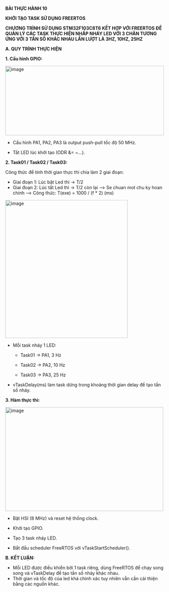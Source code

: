 **BÀI THỰC HÀNH 10**

**KHỞI TẠO TASK SỬ DỤNG FREERTOS**

**CHƯƠNG TRÌNH SỬ DỤNG STM32F103C8T6 KẾT HỢP VỚI FREERTOS ĐỂ QUẢN LÝ CÁC TASK THỰC HIỆN NHẤP NHÁY LED VỚI 3 CHÂN TƯƠNG ỨNG VỚI 3 TẦN SỐ KHÁC NHAU LẦN LƯỢT LÀ 3HZ, 10HZ, 25HZ**

**A. QUY TRÌNH THỰC HIỆN**

**1. Cấu hình GPIO:**

<img width="498" height="218" alt="image" src="https://github.com/user-attachments/assets/4a03d873-e79f-4652-b1a2-85b702a590dd" />

- Cấu hình PA1, PA2, PA3 là output push-pull tốc độ 50 MHz.

- Tắt LED lúc khởi tạo (ODR &= ~...).

**2. Task01 / Task02 / Task03:**

Công thức để tính thời gian thực thi chia làm 2 giai đoạn:
- Giai đoạn 1: Lúc bật Led thì -> T/2
- Giai đoạn 2: Lúc tắt Led thì -> T/2 còn lại
  --> Se chuan mot chu ky hoan chinh
  --> Công thức: T(exe) = 1000 / (f * 2) (ms)

<img width="384" height="433" alt="image" src="https://github.com/user-attachments/assets/75e9d8c4-eb85-4afa-a3ac-63b3114adb5d" />

- Mỗi task nháy 1 LED:

  - Task01 → PA1, 3 Hz

  - Task02 → PA2, 10 Hz

  - Task03 → PA3, 25 Hz

- vTaskDelay(ms) làm task dừng trong khoảng thời gian delay để tạo tần số nháy.

**3. Hàm thực thi:**

<img width="496" height="326" alt="image" src="https://github.com/user-attachments/assets/dc394ee1-1fbf-4ffb-8fc6-70ad919d05b0" />

- Bật HSI (8 MHz) và reset hệ thống clock.

- Khởi tạo GPIO.

- Tạo 3 task nháy LED.

- Bắt đầu scheduler FreeRTOS với vTaskStartScheduler().

**B. KẾT LUẬN:**
- Mỗi LED được điều khiển bởi 1 task riêng, dùng FreeRTOS để chạy song song và vTaskDelay để tạo tần số nháy khác nhau.
- Thời gian và tốc độ của led khá chính xác tuy nhiên vẫn cần cải thiện bằng các nguồn khác.
